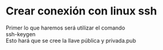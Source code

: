 # Crear conexión con linux ssh

Primer lo que haremos será utilizar el comando  
ssh-keygen  
Esto hará que se cree la llave pública y privada.pub
